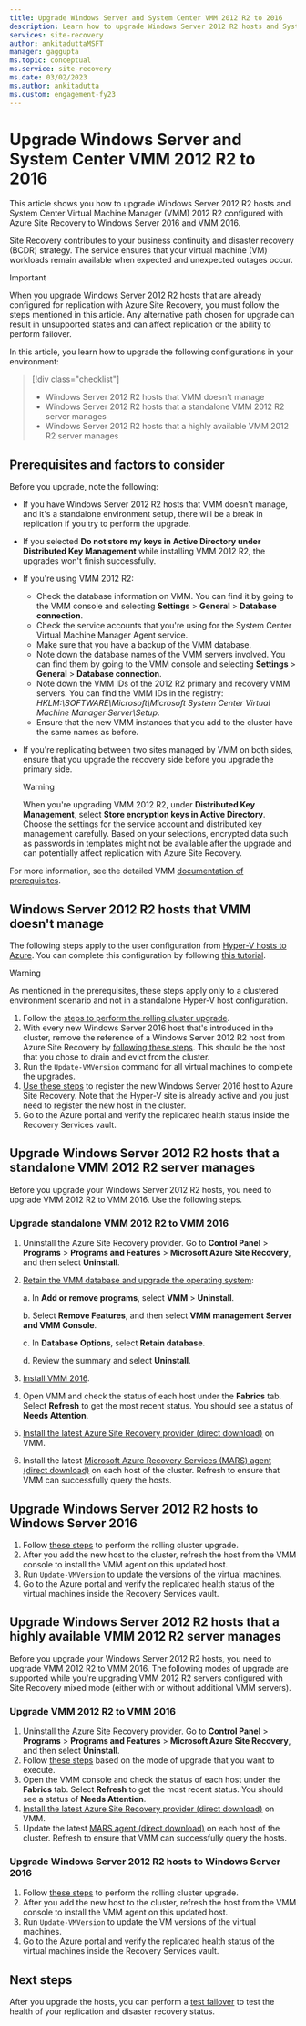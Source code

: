 ```yaml
---
title: Upgrade Windows Server and System Center VMM 2012 R2 to 2016 
description: Learn how to upgrade Windows Server 2012 R2 hosts and System Center Virtual Machine Manager 2012 R2 configured with Azure Site Recovery to Windows Server 2016 and Virtual Machine Manager 2016.
services: site-recovery
author: ankitaduttaMSFT
manager: gaggupta
ms.topic: conceptual
ms.service: site-recovery
ms.date: 03/02/2023
ms.author: ankitadutta
ms.custom: engagement-fy23
---
```


# Upgrade Windows Server and System Center VMM 2012 R2 to 2016

This article shows you how to upgrade Windows Server 2012 R2 hosts and System Center Virtual Machine Manager (VMM) 2012 R2 configured with Azure Site Recovery to Windows Server 2016 and VMM 2016.

Site Recovery contributes to your business continuity and disaster recovery (BCDR) strategy. The service ensures that your virtual machine (VM) workloads remain available when expected and unexpected outages occur.

> [!IMPORTANT]
> When you upgrade Windows Server 2012 R2 hosts that are already configured for replication with Azure Site Recovery, you must follow the steps mentioned in this article. Any alternative path chosen for upgrade can result in unsupported states and can affect replication or the ability to perform failover.

In this article, you learn how to upgrade the following configurations in your environment:

> [!div class="checklist"]
> * Windows Server 2012 R2 hosts that VMM doesn't manage
> * Windows Server 2012 R2 hosts that a standalone VMM 2012 R2 server manages
> * Windows Server 2012 R2 hosts that a highly available VMM 2012 R2 server manages

## Prerequisites and factors to consider

Before you upgrade, note the following:

- If you have Windows Server 2012 R2 hosts that VMM doesn't manage, and it's a standalone environment setup, there will be a break in replication if you try to perform the upgrade.
- If you selected **Do not store my keys in Active Directory under Distributed Key Management** while installing VMM 2012 R2, the upgrades won't finish successfully.

- If you're using VMM 2012 R2:

  - Check the database information on VMM. You can find it by going to the VMM console and selecting **Settings** > **General** > **Database connection**.
  - Check the service accounts that you're using for the System Center Virtual Machine Manager Agent service.
  - Make sure that you have a backup of the VMM database.
  - Note down the database names of the VMM servers involved. You can find them by going to the VMM console and selecting **Settings** > **General** > **Database connection**.
  - Note down the VMM IDs of the 2012 R2 primary and recovery VMM servers. You can find the VMM IDs in the registry: *HKLM:\SOFTWARE\Microsoft\Microsoft System Center Virtual Machine Manager Server\Setup*.
  - Ensure that the new VMM instances that you add to the cluster have the same names as before.

- If you're replicating between two sites managed by VMM on both sides, ensure that you upgrade the recovery side before you upgrade the primary side.
  > [!WARNING]
  > When you're upgrading VMM 2012 R2, under **Distributed Key Management**, select **Store encryption keys in Active Directory**. Choose the settings for the service account and distributed key management carefully. Based on your selections, encrypted data such as passwords in templates might not be available after the upgrade and can potentially affect replication with Azure Site Recovery.

For more information, see the detailed VMM [documentation of prerequisites](/system-center/vmm/upgrade-vmm?view=sc-vmm-2016&preserve-view=true#requirements-and-limitations).

## Windows Server 2012 R2 hosts that VMM doesn't manage

The following steps apply to the user configuration from [Hyper-V hosts to Azure](./hyper-v-azure-architecture.md). You can complete this configuration by following [this tutorial](./hyper-v-prepare-on-premises-tutorial.md).

> [!WARNING]
> As mentioned in the prerequisites, these steps apply only to a clustered environment scenario and not in a standalone Hyper-V host configuration.

1. Follow the [steps to perform the rolling cluster upgrade](/windows-server/failover-clustering/cluster-operating-system-rolling-upgrade#cluster-os-rolling-upgrade-process).
2. With every new Windows Server 2016 host that's introduced in the cluster, remove the reference of a Windows Server 2012 R2 host from Azure Site Recovery by [following these steps](./site-recovery-manage-registration-and-protection.md). This should be the host that you chose to drain and evict from the cluster.
3. Run the `Update-VMVersion` command for all virtual machines to complete the upgrades.
4. [Use these steps](./hyper-v-azure-tutorial.md#source-settings) to register the new Windows Server 2016 host to Azure Site Recovery. Note that the Hyper-V site is already active and you just need to register the new host in the cluster.
5. Go to the Azure portal and verify the replicated health status inside the Recovery Services vault.

## Upgrade Windows Server 2012 R2 hosts that a standalone VMM 2012 R2 server manages

Before you upgrade your Windows Server 2012 R2 hosts, you need to upgrade VMM 2012 R2 to VMM 2016. Use the following steps.

### Upgrade standalone VMM 2012 R2 to VMM 2016

1. Uninstall the Azure Site Recovery provider. Go to **Control Panel** > **Programs** > **Programs and Features** > **Microsoft Azure Site Recovery**, and then select **Uninstall**.
2. [Retain the VMM database and upgrade the operating system](/system-center/vmm/upgrade-vmm?view=sc-vmm-2016&preserve-view=true#back-up-and-upgrade-the-operating-system):

   a. In **Add or remove programs**, select **VMM** > **Uninstall**. 

   b. Select **Remove Features**, and then select **VMM management Server and VMM Console**.

   c. In **Database Options**, select **Retain database**.

   d. Review the summary and select **Uninstall**.

4. [Install VMM 2016](/system-center/vmm/upgrade-vmm?view=sc-vmm-2016&preserve-view=true#install-vmm-2016).
5. Open VMM and check the status of each host under the **Fabrics** tab. Select **Refresh** to get the most recent status. You should see a status of **Needs Attention**.
6. [Install the latest Azure Site Recovery provider (direct download)](https://aka.ms/downloaddra) on VMM.
7. Install the latest [Microsoft Azure Recovery Services (MARS) agent (direct download)](https://aka.ms/azurebackup_agent) on each host of the cluster. Refresh to ensure that VMM can successfully query the hosts.

## Upgrade Windows Server 2012 R2 hosts to Windows Server 2016

1. Follow [these steps](/windows-server/failover-clustering/cluster-operating-system-rolling-upgrade#cluster-os-rolling-upgrade-process) to perform the rolling cluster upgrade.
2. After you add the new host to the cluster, refresh the host from the VMM console to install the VMM agent on this updated host.
3. Run `Update-VMVersion` to update the versions of the virtual machines.
4. Go to the Azure portal and verify the replicated health status of the virtual machines inside the Recovery Services vault.

## Upgrade Windows Server 2012 R2 hosts that a highly available VMM 2012 R2 server manages

Before you upgrade your Windows Server 2012 R2 hosts, you need to upgrade VMM 2012 R2 to VMM 2016. The following modes of upgrade are supported while you're upgrading VMM 2012 R2 servers configured with Site Recovery mixed mode (either with or without additional VMM servers).

### Upgrade VMM 2012 R2 to VMM 2016

1. Uninstall the Azure Site Recovery provider. Go to **Control Panel** > **Programs** > **Programs and Features** > **Microsoft Azure Site Recovery**, and then select **Uninstall**.
2. Follow [these steps](/system-center/vmm/upgrade-vmm?view=sc-vmm-2016&preserve-view=true#upgrade-a-standalone-vmm-server) based on the mode of upgrade that you want to execute.
3. Open the VMM console and check the status of each host under the **Fabrics** tab. Select **Refresh** to get the most recent status. You should see a status of **Needs Attention**.
4. [Install the latest Azure Site Recovery provider (direct download)](https://aka.ms/downloaddra) on VMM.
5. Update the latest [MARS agent (direct download)](https://aka.ms/azurebackup_agent) on each host of the cluster. Refresh to ensure that VMM can successfully query the hosts.

### Upgrade Windows Server 2012 R2 hosts to Windows Server 2016

1. Follow [these steps](/windows-server/failover-clustering/cluster-operating-system-rolling-upgrade#cluster-os-rolling-upgrade-process) to perform the rolling cluster upgrade.
2. After you add the new host to the cluster, refresh the host from the VMM console to install the VMM agent on this updated host.
3. Run `Update-VMVersion` to update the VM versions of the virtual machines.
4. Go to the Azure portal and verify the replicated health status of the virtual machines inside the Recovery Services vault.

## Next steps

After you upgrade the hosts, you can perform a [test failover](tutorial-dr-drill-azure.md) to test the health of your replication and disaster recovery status.